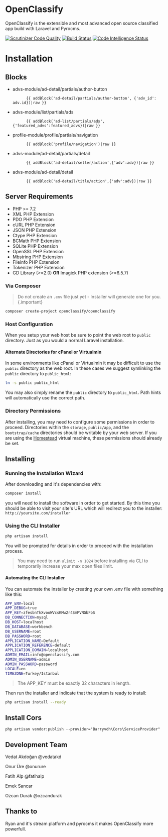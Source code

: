 # OpenClassify

OpenClassify is the extensible and most advanced open source classified app build with Laravel and Pyrocms.

[![Scrutinizer Code Quality](https://scrutinizer-ci.com/g/openclassify/openclassify/badges/quality-score.png?b=master)](https://scrutinizer-ci.com/g/openclassify/openclassify/?branch=master)
[![Build Status](https://scrutinizer-ci.com/g/openclassify/openclassify/badges/build.png?b=master)](https://scrutinizer-ci.com/g/openclassify/openclassify/build-status/master)
[![Code Intelligence Status](https://scrutinizer-ci.com/g/openclassify/openclassify/badges/code-intelligence.svg?b=master)](https://scrutinizer-ci.com/code-intelligence)
# Installation

## Blocks
- advs-module/ad-detail/partials/author-button
            
            {{ addBlock('ad-detail/partials/author-button', {'adv_id': adv.id})|raw }}
- advs-module/list/partials/ads

            {{ addBlock('ad-list/partials/ads',{'featured_advs':featured_advs})|raw }}

- profile-module/profile/partials/navigation

            {{ addBlock('profile/navigation')|raw }}
            
- advs-module/ad-detail/partials/detail

            {{ addBlock('ad-detail/seller/action',{'adv':adv})|raw }}
            
- advs-module/ad-detail/detail

            {{ addBlock('ad-detail/title/action',{'adv':adv})|raw }}


## Server Requirements

- PHP >= 7.2
- XML PHP Extension
- PDO PHP Extension
- cURL PHP Extension
- JSON PHP Extension
- Ctype PHP Extension
- BCMath PHP Extension
- SQLite PHP Extension
- OpenSSL PHP Extension
- Mbstring PHP Extension
- Fileinfo PHP Extension
- Tokenizer PHP Extension
- GD Library (>=2.0) **OR** Imagick PHP extension (>=6.5.7)

 
### Via Composer

> Do not create an `.env` file just yet - Installer will generate one for you.{.important}


```bash
composer create-project openclassify/openclassify
```


### Host Configuration

When you setup your web host be sure to point the web root to `public` directory. Just as you would a normal Laravel installation.

#### Alternate Directories for cPanel or Virtualmin

In some environments like cPanel or Virtualmin it may be difficult to use the `public` directory as the web root. In these cases we suggest symlinking the `public` directory to `public_html`:

```bash
ln -s public public_html
```

You may also simply rename the `public` directory to `public_html`. Path hints will automatically use the correct path. 

### Directory Permissions

After installing, you may need to configure some permissions in order to proceed. Directories within the `storage`, `public/app`, and the `bootstrap/cache` directories should be writable by your web server. If you are using the [Homestead](http://laravel.com/docs/homestead) virtual machine, these permissions should already be set.


## Installing 

### Running the Installation Wizard

After downloading and it's dependencies with:

```bash
composer install
```
you will need to install the software in order to get started. 
By this time you should be able to visit your site's URL which will
 redirect you to the installer: `http://yoursite.com/installer`

### Using the CLI Installer


```bash
php artisan install

```

You will be prompted for details in order to proceed with the installation process.

> You may need to run `ulimit -n 1024` before installing via CLI to temporarily increase your max open files limit.

#### Automating the CLI Installer

You can automate the installer by creating your own .env file with something like this:

```bash
APP_ENV=local
APP_DEBUG=true
APP_KEY=zfesbnTkXvooWVcsKMw2r4SmPVNGbFoS
DB_CONNECTION=mysql
DB_HOST=localhost
DB_DATABASE=workbench
DB_USERNAME=root
DB_PASSWORD=root
APPLICATION_NAME=Default
APPLICATION_REFERENCE=default
APPLICATION_DOMAIN=localhost
ADMIN_EMAIL=info@openclassify.com
ADMIN_USERNAME=admin
ADMIN_PASSWORD=password
LOCALE=en
TIMEZONE=Turkey/Istanbul
```
> The APP_KEY must be exactly 32 characters in length.

Then run the installer and indicate that the system is ready to install:

```bash
php artisan install --ready
```                             

## Install Cors

    php artisan vendor:publish --provider="Barryvdh\Cors\ServiceProvider"
    
    
## Development Team

Vedat Akdoğan  @vedatakd

Onur Üre @onurure

Fatih Alp @fatihalp

Emek Sancar 

Ozcan Durak @ozcandurak

## Thanks to

Ryan and it's  stream platform and pyrocms it makes OpenClassify more powerfull. 
